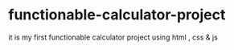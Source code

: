 # functionable-calculator-project
it is my first functionable calculator project using html , css &amp; js
